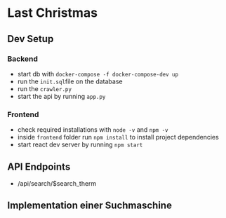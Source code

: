 # Last Christmas

## Dev Setup

### Backend

- start db with `docker-compose -f docker-compose-dev up`
- run the `init.sql`file on the database
- run the `crawler.py`
- start the api by running `app.py`

### Frontend

- check required installations with `node -v` and `npm -v`
- inside `frontend` folder run `npm install` to install project dependencies
- start react dev server by running `npm start`

## API Endpoints

- /api/search/$search_therm

## Implementation einer Suchmaschine
